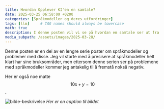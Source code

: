 ```yaml
---
title: Hvordan Opplever KI'en en samtale?
date: 2025-03-25 06:58:00 +0200
categories: [Språkmodeller og deres utfordringer]
tags: [llm]     # TAG names should always be lowercase
math: true
description: I denne posten vil vi se på hvordan en samtale ser ut fra en språkmodel's perspektiv.
media_subpath: /assets/images/2025-03-28/
---
```


Denne posten er en del av en lengre serie poster om språkmodeller og problemer med disse. Jeg vil starte med å presisere at språkmodeller helt klart har sine bruksområder, men ettersom denne serien ser på problemene med språkmodeller kommer jeg antakelig til å fremstå nokså negativ.

Her er også noe matte $$10x + y = 10$$.


![bilde-beskrivelse](OpenAI_Tokenizer_2048+2048_marked.png)
_Her er en caption til bildet_
